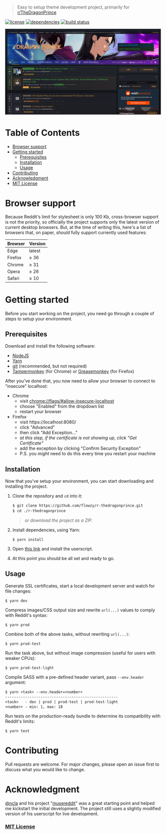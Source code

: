 > Easy to setup theme development project, primarily for [r/TheDragonPrince](https://old.reddit.com/r/TheDragonPrince)

[![license](https://img.shields.io/github/license/flowzy/r-thedragonprince.svg)](LICENSE)
[![dependencies](https://img.shields.io/david/flowzy/r-thedragonprince.svg)](package.json)
[![build status](https://img.shields.io/travis/com/flowzy/r-thedragonprince.svg)](https://travis-ci.org/flowzy/r-thedragonprince)

![theme preview](preview.png)

# Table of Contents
- [Browser support](#browser-support)
- [Getting started](#getting-started)
  - [Prerequisites](#prerequisites)
  - [Installation](#installation)
  - [Usage](#usage)
- [Contributing](#contributing)
- [Acknowledgment](#acknowledgment)
- [MIT License](#mit-license)

# Browser support
Because Reddit's limit for stylesheet is only 100 Kb, cross-browser support is not the priority, so officially the project supports only the latest version of current desktop browsers. But, at the time of writing this, here's a list of browsers that, on paper, _should_ fully support currently used features:

| Browser | Version |
|---------|---------|
| Edge    | latest  |
| Firefox | ≥ 36    |
| Chrome  | ≥ 31    |
| Opera   | ≥ 26    |
| Safari  | ≥ 10    |

# Getting started
Before you start working on the project, you need go through a couple of steps to setup your environment.

## Prerequisites
Download and install the following software:
* [NodeJS](https://nodejs.org/en/download/)
* [Yarn](https://yarnpkg.com/)
* [git](https://git-scm.com/downloads) (recommended, but not required)
* [Tampermonkey](https://chrome.google.com/webstore/detail/tampermonkey/dhdgffkkebhmkfjojejmpbldmpobfkfo) (for Chrome) or [Greasemonkey](https://addons.mozilla.org/en-US/firefox/addon/greasemonkey/) (for Firefox)

After you've done that, you now need to allow your browser to connect to "insecure" localhost:
* Chrome
    * visit [chrome://flags/#allow-insecure-localhost](chrome://flags/#allow-insecure-localhost)
    * choose "Enabled" from the dropdown list
    * restart your browser
* Firefox
    * visit https://localhost:8080/
    * click "Advanced"
    * then click "Add Exception..."
    * _at this step, if the certificate is not showing up, click "Get Certificate"_
    * add the exception by clicking "Confirm Security Exception"
    * P.S. you _might_ need to do this every time you restart your machine

## Installation
Now that you've setup your environment, you can start downloading and installing the project.

1. Clone the repository and `cd` into it:
    ```bash
    $ git clone https://github.com/flowzy/r-thedragonprince.git
    $ cd ./r-thedragonprince
    ```
    > _or download the project as a ZIP._

2. Install dependencies, using Yarn:
    ```
    $ yarn install
    ```
3. Open [this link](https://github.com/flowzy/r-thedragonprince/raw/master/userscript.user.js) and install the userscript.
4. At this point you should be all set and ready to go.

## Usage
Generate SSL certificates, start a local development server and watch for file changes:
```
$ yarn dev
```

Compress images/CSS output size and rewrite `url(...)` values to comply with Reddit's syntax:
```
$ yarn prod
```

Combine both of the above tasks, without rewriting `url(...)`:
```
$ yarn prod-test
```

Run the task above, but without image compression (useful for users with weaker CPUs):
```
$ yarn prod-test-light
```

Compile SASS with a pre-defined header variant, pass `--env.header` argument:

```
$ yarn <task> --env.header=<number>
---------------------------------------------------
<task>   - dev | prod | prod-test | prod-test-light
<number> - min: 1, max: 18
```

Run tests on the production-ready bundle to determine its compatibility with Reddit's limits:

```
$ yarn test
```

# Contributing
Pull requests are welcome. For major changes, please open an issue first to discuss what you would like to change.

# Acknowledgment
[@ncla](https://github.com/ncla) and his project "[musereddit](https://github.com/ncla/musereddit)" was a great starting point and helped me kickstart the initial development. The project still uses a slightly modified version of his userscript for live development.

### [MIT License](LICENSE)
